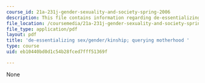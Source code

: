 ```yaml
---
course_id: 21a-231j-gender-sexuality-and-society-spring-2006
description: This file contains information regarding de-essentializing sex.
file_location: /coursemedia/21a-231j-gender-sexuality-and-society-spring-2006/eb10440bd0d1c54b28fced7fff51369f_MIT21A_213JS06_ques.pdf
file_type: application/pdf
layout: pdf
title: 'de-essentializing sex/gender/kinship; querying motherhood '
type: course
uid: eb10440bd0d1c54b28fced7fff51369f

---
```

None